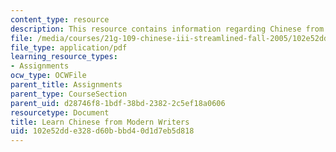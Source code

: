 ```yaml
---
content_type: resource
description: This resource contains information regarding Chinese from modern writers.
file: /media/courses/21g-109-chinese-iii-streamlined-fall-2005/102e52dde328d60bbbd40d1d7eb5d818_MIT21G_109F05_bjwbprevwjt.pdf
file_type: application/pdf
learning_resource_types:
- Assignments
ocw_type: OCWFile
parent_title: Assignments
parent_type: CourseSection
parent_uid: d28746f8-1bdf-38bd-2382-2c5ef18a0606
resourcetype: Document
title: Learn Chinese from Modern Writers
uid: 102e52dd-e328-d60b-bbd4-0d1d7eb5d818
---
```

